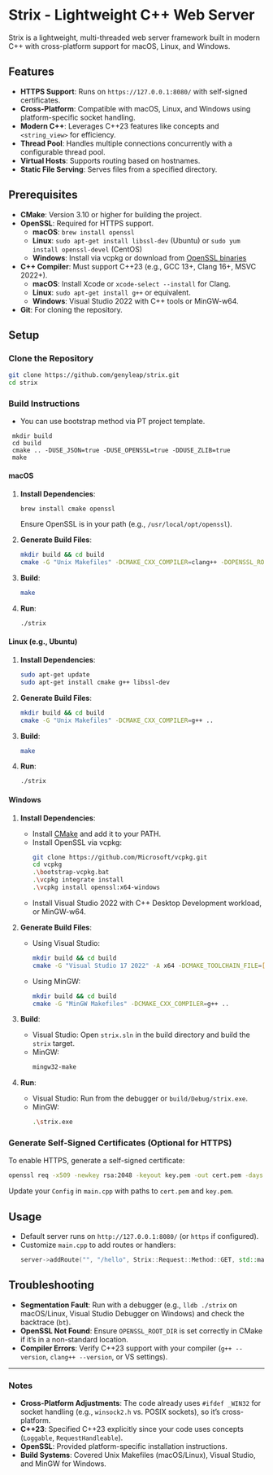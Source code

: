 # Strix - Lightweight C++ Web Server

Strix is a lightweight, multi-threaded web server framework built in modern C++ with cross-platform support for macOS, Linux, and Windows.

## Features
- **HTTPS Support**: Runs on `https://127.0.0.1:8080/` with self-signed certificates.
- **Cross-Platform**: Compatible with macOS, Linux, and Windows using platform-specific socket handling.
- **Modern C++**: Leverages C++23 features like concepts and `<string_view>` for efficiency.
- **Thread Pool**: Handles multiple connections concurrently with a configurable thread pool.
- **Virtual Hosts**: Supports routing based on hostnames.
- **Static File Serving**: Serves files from a specified directory.

## Prerequisites
- **CMake**: Version 3.10 or higher for building the project.
- **OpenSSL**: Required for HTTPS support.
  - **macOS**: `brew install openssl`
  - **Linux**: `sudo apt-get install libssl-dev` (Ubuntu) or `sudo yum install openssl-devel` (CentOS)
  - **Windows**: Install via vcpkg or download from [OpenSSL binaries](https://slproweb.com/products/Win32OpenSSL.html)
- **C++ Compiler**: Must support C++23 (e.g., GCC 13+, Clang 16+, MSVC 2022+).
  - **macOS**: Install Xcode or `xcode-select --install` for Clang.
  - **Linux**: `sudo apt-get install g++` or equivalent.
  - **Windows**: Visual Studio 2022 with C++ tools or MinGW-w64.
- **Git**: For cloning the repository.

## Setup

### Clone the Repository
```bash
git clone https://github.com/genyleap/strix.git
cd strix
```

### Build Instructions

- You can use bootstrap method via PT project template.
```
 mkdir build
 cd build
 cmake .. -DUSE_JSON=true -DUSE_OPENSSL=true -DDUSE_ZLIB=true
 make
 ```

#### macOS
1. **Install Dependencies**:
   ```bash
   brew install cmake openssl
   ```
   Ensure OpenSSL is in your path (e.g., `/usr/local/opt/openssl`).

2. **Generate Build Files**:
   ```bash
   mkdir build && cd build
   cmake -G "Unix Makefiles" -DCMAKE_CXX_COMPILER=clang++ -DOPENSSL_ROOT_DIR=/usr/local/opt/openssl ..
   ```

3. **Build**:
   ```bash
   make
   ```

4. **Run**:
   ```bash
   ./strix
   ```

#### Linux (e.g., Ubuntu)
1. **Install Dependencies**:
   ```bash
   sudo apt-get update
   sudo apt-get install cmake g++ libssl-dev
   ```

2. **Generate Build Files**:
   ```bash
   mkdir build && cd build
   cmake -G "Unix Makefiles" -DCMAKE_CXX_COMPILER=g++ ..
   ```

3. **Build**:
   ```bash
   make
   ```

4. **Run**:
   ```bash
   ./strix
   ```

#### Windows
1. **Install Dependencies**:
   - Install [CMake](https://cmake.org/download/) and add it to your PATH.
   - Install OpenSSL via vcpkg:
     ```bash
     git clone https://github.com/Microsoft/vcpkg.git
     cd vcpkg
     .\bootstrap-vcpkg.bat
     .\vcpkg integrate install
     .\vcpkg install openssl:x64-windows
     ```
   - Install Visual Studio 2022 with C++ Desktop Development workload, or MinGW-w64.

2. **Generate Build Files**:
   - Using Visual Studio:
     ```bash
     mkdir build && cd build
     cmake -G "Visual Studio 17 2022" -A x64 -DCMAKE_TOOLCHAIN_FILE=[path_to_vcpkg]/scripts/buildsystems/vcpkg.cmake ..
     ```
   - Using MinGW:
     ```bash
     mkdir build && cd build
     cmake -G "MinGW Makefiles" -DCMAKE_CXX_COMPILER=g++ ..
     ```

3. **Build**:
   - Visual Studio: Open `strix.sln` in the build directory and build the `strix` target.
   - MinGW:
     ```bash
     mingw32-make
     ```

4. **Run**:
   - Visual Studio: Run from the debugger or `build/Debug/strix.exe`.
   - MinGW:
     ```bash
     .\strix.exe
     ```

### Generate Self-Signed Certificates (Optional for HTTPS)
To enable HTTPS, generate a self-signed certificate:
```bash
openssl req -x509 -newkey rsa:2048 -keyout key.pem -out cert.pem -days 365 -nodes
```
Update your `Config` in `main.cpp` with paths to `cert.pem` and `key.pem`.

## Usage
- Default server runs on `http://127.0.0.1:8080/` (or `https` if configured).
- Customize `main.cpp` to add routes or handlers:
  ```cpp
  server->addRoute("", "/hello", Strix::Request::Method::GET, std::make_unique<Strix::StaticFileHandler>("./html"));
  ```

## Troubleshooting
- **Segmentation Fault**: Run with a debugger (e.g., `lldb ./strix` on macOS/Linux, Visual Studio Debugger on Windows) and check the backtrace (`bt`).
- **OpenSSL Not Found**: Ensure `OPENSSL_ROOT_DIR` is set correctly in CMake if it’s in a non-standard location.
- **Compiler Errors**: Verify C++23 support with your compiler (`g++ --version`, `clang++ --version`, or VS settings).

---

### Notes
- **Cross-Platform Adjustments**: The code already uses `#ifdef _WIN32` for socket handling (e.g., `winsock2.h` vs. POSIX sockets), so it’s cross-platform.
- **C++23**: Specified C++23 explicitly since your code uses concepts (`Loggable`, `RequestHandleable`).
- **OpenSSL**: Provided platform-specific installation instructions.
- **Build Systems**: Covered Unix Makefiles (macOS/Linux), Visual Studio, and MinGW for Windows.
